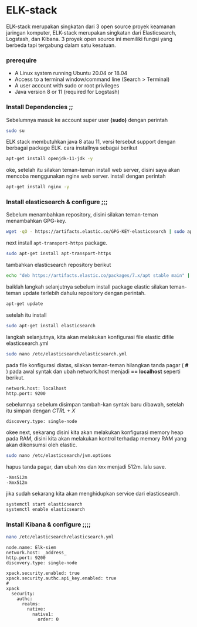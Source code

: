 # ELK-stack

ELK-stack merupakan singkatan dari 3 open source proyek keamanan jaringan komputer, ELK-stack merupakan singkatan dari Elasticsearch, Logstash, dan Kibana. 3 proyek open source ini memiliki fungsi yang berbeda tapi tergabung dalam satu kesatuan.

### prerequire

- A Linux system running Ubuntu 20.04 or 18.04
- Access to a terminal window/command line (Search > Terminal)
- A user account with sudo or root privileges
- Java version 8 or 11 (required for Logstash)

### Install Dependencies ;;

Sebelumnya masuk ke account super user **(sudo)** dengan perintah

```bash
sudo su
```

ELK stack membutuhkan java 8 atau 11, versi tersebut support dengan berbagai package ELK. cara installnya sebagai berikut

```bash
apt-get install openjdk-11-jdk -y
```

oke, setelah itu silakan teman-teman install web server, disini saya akan mencoba menggunakan nginx web server. install dengan perintah

```bash
apt-get install nginx -y
```

### Install elasticsearch & configure ;;;

Sebelum menambahkan repository, disini silakan teman-teman menambahkan GPG-key.

```bash
wget -qO - https://artifacts.elastic.co/GPG-KEY-elasticsearch | sudo apt-key add -
```

next install `apt-transport-https` package.

```bash
sudo apt-get install apt-transport-https
```

tambahkan elasticsearch repository berikut

```bash
echo "deb https://artifacts.elastic.co/packages/7.x/apt stable main" | sudo tee –a /etc/apt/sources.list.d/elastic-7.x.list
```

baiklah langkah selanjutnya sebelum install package elastic silakan teman-teman update terlebih dahulu repository dengan perintah.

```bash
apt-get update
```

setelah itu install

```bash
sudo apt-get install elasticsearch
```

langkah selanjutnya, kita akan melakukan konfigurasi file elastic difile elasticsearch.yml

```bash
sudo nano /etc/elasticsearch/elasticsearch.yml
```

pada file konfigurasi diatas, silakan teman-teman hilangkan tanda pagar ( **#** ) pada awal syntak dan ubah network.host menjadi **== localhost** seperti berikut.

```
network.host: localhost
http.port: 9200
```

sebelumnya sebelum disimpan tambah-kan syntak baru dibawah, setelah itu simpan dengan _CTRL + X_

```
discovery.type: single-node
```

okee next, sekarang disini kita akan melakukan konfigurasi memory heap pada RAM, disini kita akan melakukan kontrol terhadap memory RAM yang akan dikonsumsi oleh elastic.

```bash
sudo nano /etc/elasticsearch/jvm.options
```

hapus tanda pagar, dan ubah `Xms` dan `Xmx` menjadi 512m. lalu save.

```
-Xms512m
-Xmx512m
```

jika sudah sekarang kita akan menghidupkan service dari elasticsearch.

```bash
systemctl start elasticsearch
systemctl enable elasticsearch
```

### Install Kibana & configure ;;;;


```bash
nano /etc/elasticsearch/elasticsearch.yml
```

```
node.name: Elk-siem
network.host: _address_
http.port: 9200
discovery.type: single-node

xpack.security.enabled: true
xpack.security.authc.api_key.enabled: true
#
xpack
  security:
    authc:
      realms:
        native:
          native1:
            order: 0
```
